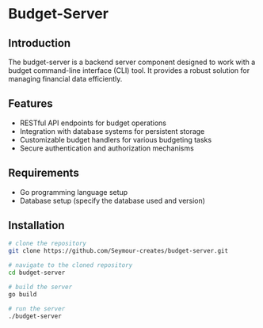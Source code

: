# Budget-Server

## Introduction
The budget-server is a backend server component designed to work with a budget command-line interface (CLI) tool. It provides a robust solution for managing financial data efficiently.

## Features
- RESTful API endpoints for budget operations
- Integration with database systems for persistent storage
- Customizable budget handlers for various budgeting tasks
- Secure authentication and authorization mechanisms

## Requirements
- Go programming language setup
- Database setup (specify the database used and version)

## Installation
```sh
# clone the repository
git clone https://github.com/Seymour-creates/budget-server.git

# navigate to the cloned repository
cd budget-server

# build the server
go build

# run the server
./budget-server
